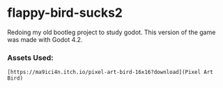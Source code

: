 # flappy-bird-sucks2
Redoing my old bootleg project to study godot. This version of the game was made with Godot 4.2.

### Assets Used:
	[https://ma9ici4n.itch.io/pixel-art-bird-16x16?download](Pixel Art Bird)
